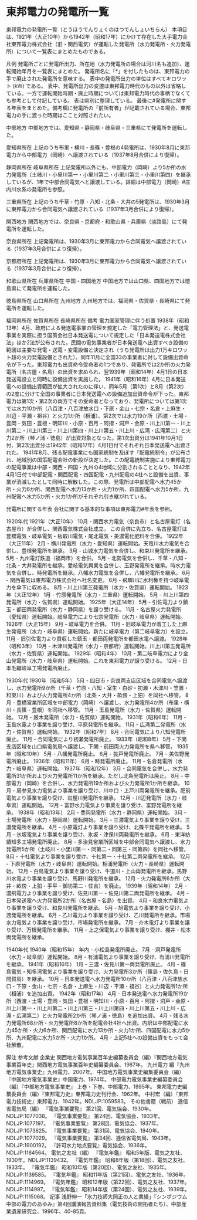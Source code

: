 # 東邦電力の発電所一覧

東邦電力の発電所一覧（とうほうでんりょくのはつでんしょいちらん）
本項目は、1921年（大正10年）から1942年（昭和17年）にかけて存在した大手電力会社東邦電力株式会社（旧・関西電気）が運転した発電所（水力発電所・火力発電所）について一覧表にまとめたものである。

凡例
発電所ごとに発電所出力、所在地（水力発電所の場合は河川名も追加）、運転開始年月を一覧表にまとめた。
発電所名に「*」を付したものは、東邦電力の手で廃止された発電所を意味する。
表中の発電所出力の単位はすべてキロワット (kW) である。
表中、発電所出力の変遷は東邦電力時代のもの以外は省略している。一方で運転開始時期・廃止時期については東邦電力時代の事柄でなくても参考として付記している。
表は県別に整理している。
最後に#発電所に関する年表をまとめた。備考欄に発電所の「前所有者」が記載されている場合、東邦電力の手に渡った時期はここと対照されたい。

中部地方
中部地方では、愛知県・静岡県・岐阜県・三重県にて発電所を運転した。

愛知県所在
上記のうち布里・横川・長篠・豊根の4発電所は、1930年8月に東邦電力から中部電力（岡崎）へ譲渡されている（1937年8月合併により復帰）。

静岡県所在
岐阜県所在
上記発電所以外にも、中部電力（岡崎）より5か所の水力発電所（土岐川・小里川第一・小里川第二・小里川第三・小里川第四）を継承しているが、1年で中部合同電気へと譲渡している。詳細は中部電力（岡崎）#庄内川水系の発電所を参照。

三重県所在
上記のうち千草・竹原・八知・北条・大井の5発電所は、1930年3月に東邦電力から合同電気へ譲渡されている（1937年3月合併により復帰）。

関西地方
関西地方では、奈良県・京都府・和歌山県・兵庫県（淡路島）にて発電所を運転した。

奈良県所在
上記発電所は、1930年3月に東邦電力から合同電気へ譲渡されている（1937年3月合併により復帰）。

京都府所在
上記発電所は、1930年3月に東邦電力から合同電気へ譲渡されている（1937年3月合併により復帰）。

和歌山県所在
兵庫県所在
中国・四国地方
中国地方では山口県、四国地方では徳島県にて発電所を運転した。

徳島県所在
山口県所在
九州地方
九州地方では、福岡県・佐賀県・長崎県にて発電所を運転した。

福岡県所在
佐賀県所在
長崎県所在
備考
電力国家管理に伴う処置
1938年（昭和13年）4月、政府による発送電事業の管理を規定した「電力管理法」と、発送電事業を実際に担う国策会社日本発送電について規定した「日本発送電株式会社法」ほか2法が公布された。民間の電気事業者が日本発送電へ出資すべき設備の範囲は主要な発電・送電・変電設備と決定され（うち発電所は出力1万キロワット超の火力発電設備とされた）、同年11月に全国33の事業者に対して設備出資命令が下った。東邦電力も出資命令受命者の1つであり、発電所では2か所の火力発電所（名古屋・名島）の出資を求められ、翌1939年（昭和14年）4月1日の日本発送電設立と同時に設備出資を実施した。
1941年（昭和16年）4月に日本発送電への設備出資範囲が拡大されたのに伴い、同年5月（第1次）と8月（第2次）の2度に分けて全国の事業者に日本発送電への設備追加出資命令が下った。東邦電力は第1次・第2次の両方でその受命者となっており、発電所については第1次では水力10か所（八百津・八百津放水口・下原・金山・七宗・名倉・上麻生・川辺・平瀬・祖谷）と火力1か所（相浦）、第2次では水力19か所（西渡・土場・豊岡・気田・豊根・明知川・小原・百月・阿摺・洞戸・金原・川上川第一・川上川第二・川上川第三・川上川第四・川上川第五・川上川・広滝・広滝第二）と火力2か所（琴ノ浦・徳島）が出資対象となった。第1次出資分は1941年10月1日付、第2次出資分は1942年（昭和17年）4月1日付でそれぞれ日本発送電へ出資された。
1941年8月、残る配電事業にも国家統制を及ぼす「配電統制令」が公布され、地域別の国策配電会社の新設が決定した。この配電統制実施により東邦電力の配電事業は中部・関西・四国・九州の4地域に分割されることとなり、1942年4月1日付で中部配電・関西配電・四国配電・九州配電の4社へと設備を出資、事業が消滅したとして同時に解散した。この際、発電所は中部配電へ水力45か所・火力6か所、関西配電へ水力13か所・火力1か所、四国配電へ水力5か所、九州配電へ水力5か所・火力1か所がそれぞれ引き継がれている。

発電所に関する年表
会社に関する基本的な事項は東邦電力#年表を参照。

1920年代
1921年（大正10年）
10月 - 関西水力電気（奈良市）と名古屋電灯（名古屋市）が合併し、関西電気株式会社成立。
この合併に先立ち、名古屋電灯は豊橋電気・岐阜電気・板取川電気・尾北電気・美濃電化肥料を合併。
1922年（大正11年）
2月 - 横川発電所（水力・愛知県）運転開始。天竜川水力電気を合併し、豊根発電所を継承。
3月 - 山城水力電気を合併し、和束川発電所を継承。
5月 - 九州電灯鉄道（福岡市）を合併。
5月 - 北勢電気を合併し、千草・八知・北条・大井発電所を継承。愛岐電気興業を合併し、玉野発電所を継承。時水力電気を合併し、時発電所を継承。八幡水力電気を合併し、八幡発電所を継承。
6月 - 関西電気は東邦電力株式会社へ社名変更。
6月 - 飛騨川に水利権を持つ岐阜電力を傘下に収める。
8月 - 川上川第三発電所（水力・佐賀県）運転開始。
1923年（大正12年）
1月 - 竹原発電所（水力・三重県）運転開始。
5月 - 川上川第四発電所（水力・佐賀県）運転開始。
1925年（大正14年）
5月 - 引佐電力より鎮玉・都田両発電所（水力・静岡県）を譲り受ける。
11月	- 名古屋火力発電所（愛知県）運転開始。岐阜電力により七宗発電所（水力・岐阜県）運転開始。
1926年（大正15年）
9月 - 岐阜電力を合併。
11月 - 旧岐阜電力が着工した上麻生発電所（水力・岐阜県）運転開始。新たに岐阜電力（第二岐阜電力）を設立。
11月 - 旧引佐電力より買収した鎮玉・都田両発電所を都田水電へ譲渡。
1928年（昭和3年）
10月 - 木津川発電所（水力・京都府）運転開始。川上川第五発電所（水力・佐賀県）運転開始。
1929年（昭和4年）
10月 - 第二岐阜電力により金山発電所（水力・岐阜県）運転開始。これを東邦電力が譲り受ける。
12月 - 日本毛織岐阜工場発電所廃止。

1930年代
1930年（昭和5年）
5月 - 四日市・奈良両支店区域を合同電気へ譲渡し、水力発電所9か所（千草・竹原・八知・室生・白砂・初瀬・木津川・笠置・和束川）および火力発電所4か所（北条・大井・畝傍・上狛）を同社へ移管。
8月 - 豊橋営業所区域を中部電力（岡崎）へ譲渡し、水力発電所4か所（布里・横川・長篠・豊根）を同社へ移管。
11月 - 玉島発電所（水力・佐賀県）運転開始。
12月 - 厳木発電所（水力・佐賀県）運転開始。
1931年（昭和6年）
11月 - 玉島水電より事業を譲り受け、平原発電所を継承。
11月 - 広滝第二発電所（水力・佐賀県）運転開始。
1932年（昭和7年）
8月 - 合同電気により八知発電所廃止。
11月 - 合同電気により初瀬発電所廃止。
1933年（昭和8年）
5月 - 下関支店区域を山口県電気局へ譲渡し、下関・前田両火力発電所を県へ移管。
1935年（昭和10年）
5月 - 八幡発電所廃止。
6月 - 抜戸発電所廃止。
7月 - 美佐野発電所廃止。
1936年（昭和11年）
6月 - 時発電所廃止。
11月 - 名倉発電所（水力・岐阜県）運転開始。
1937年（昭和12年）
3月 - 合同電気を合併し、水力発電所31か所および火力発電所11か所を継承。ただし北条発電所は廃止。
8月 - 中部電力（岡崎）を合併し、水力発電所19か所および火力発電所1か所を継承。
10月 - 周参見水力電気より事業を譲り受け、川中口・上戸川両発電所を継承。肥前電気より事業を譲り受け、岩屋川発電所を継承。
12月 - 川辺発電所（水力・岐阜県）運転開始。
12月 - 富野水力電気より事業を譲り受け、富野発電所を継承。
1938年（昭和13年）
2月 - 豊岡発電所（水力・静岡県）運転開始。
3月 - 土場発電所（水力・静岡県）運転開始。
3月 - 三濃電気より事業を譲り受け、三濃発電所を継承。
4月 - 小原電灯より事業を譲り受け、北篠平発電所を継承。
5月 - 氷坂電気より事業を譲り受け、氷坂・津保川両発電所を継承。
6月 - 東洋紡績知多工場発電所廃止。
8月 - 多治見営業所区域を中部合同電気へ譲渡し、水力発電所5か所（土岐川・小里川第一・同第二・同第三・同第四）を同社へ移管。
8月 - 十社電気より事業を譲り受け、十社第一・十社第二両発電所を継承。
12月 - 下原発電所（水力・岐阜県）運転開始。相浦発電所（火力・長崎県）運転開始。
12月 - 白鳥電気より事業を譲り受け、牛道川・上山両発電所を継承。馬野川水電より事業を譲り受け、馬野川発電所を継承。
12月 - 火力発電所6か所（大井・畝傍・上狛・手平・御坊第二・住吉）を廃止。
1939年（昭和14年）
2月 - 濃飛電力より事業を譲り受け、佐見川第一・佐見川第二両発電所を継承。
4月 - 日本発送電へ火力発電所2か所（名古屋・名島）を出資。
4月 - 和良水力電気より事業を譲り受け、和良川発電所を継承。
5月 - 旭電気より事業を譲り受け、小渡発電所を継承。
6月 - 乙川電力より事業を譲り受け、乙川発電所を継承。市場水力電気より事業を譲り受け、市場発電所を継承。
7月 - 介木電灯より事業を譲り受け、万根発電所を継承。
11月 - 上之保電気より事業を譲り受け、棚井・松本両発電所を継承。

1940年代
1940年（昭和15年）
年内 - 小松島発電所廃止。
7月 - 洞戸発電所（水力・岐阜県）運転開始。
8月 - 有浦電気より事業を譲り受け、有浦川発電所を継承。
1941年（昭和16年）
1月 - 三濃・佐見川第一両発電所廃止。
4月 - 篠島電気・知多湾電気より事業を譲り受け、火力発電所3か所（篠島・佐久島・日間賀島）を継承。
10月 - 日本発送電へ水力発電所10か所（八百津・八百津放水口・下原・金山・七宗・名倉・上麻生・川辺・平瀬・祖谷）と火力発電所1か所（相浦）を追加出資。
1942年（昭和17年）
4月 - 日本発送電へ水力発電所19か所（西渡・土場・豊岡・気田・豊根・明知川・小原・百月・阿摺・洞戸・金原・川上川第一・川上川第二・川上川第三・川上川第四・川上川第五・川上川・広滝・広滝第二）と火力発電所2か所（琴ノ浦・徳島）を追加出資。
4月 - 残る水力発電所68か所・火力発電所8か所を配電会社4社へ出資。内訳は中部配電に水力45か所・火力6か所、関西配電に水力13か所・火力1か所、四国配電に水力5か所、九州配電に水力5か所・火力1か所。
4月 - 上記5社への設備出資をもって会社解散。

脚注
参考文献
企業史
関西地方電気事業百年史編纂委員会（編）『関西地方電気事業百年史』関西地方電気事業百年史編纂委員会、1987年。 
九州電力 編『九州地方電気事業史』九州電力、2007年。 
中国地方電気事業史編集委員会（編）『中国地方電気事業史』中国電力、1974年。 
中部電力電気事業史編纂委員会（編）『中部地方電気事業史』 上巻・下巻、中部電力、1995年。 
東邦電力史編纂委員会（編）『東邦電力史』東邦電力史刊行会、1962年。 
中村宏（編）『東邦電力技術史』東邦電力、1942年。NDLJP:1059583。 
その他書籍（戦前）
逓信省電気局（編）
『電気事業要覧』 第21回、電気協会、1930年。NDLJP:1077038。 
『電気事業要覧』 第24回、電気協会、1933年。NDLJP:1077197。 
『電気事業要覧』 第28回、電気協会、1937年。NDLJP:1073625。 
『電気事業要覧』 第31回、電気協会、1940年。NDLJP:1077029。 
『電気事業要覧』 第34回、逓信省電気局、1943年。NDLJP:1900192。 
『許可水力地点要覧』電気協会、1936年。NDLJP:1184564。 
電気之友社（編）
『電気年鑑』 昭和5年版、電気之友社、1930年。NDLJP:1139432。 
『電気年鑑』 昭和8年版（第18回）、電気之友社、1933年。 
『電気年鑑』 昭和10年版（第20回）、電気之友社、1935年。NDLJP:1139585。 
『電気年鑑』 昭和11年版（第21回）、電気之友社、1936年。NDLJP:1114969。 
『電気年鑑』 昭和12年版（第22回）、電気之友社、1937年。NDLJP:1114997。 
『電気年鑑』 昭和14年版（第24回）、電気之友社、1939年。NDLJP:1115068。 
記事
浅野伸一「水力技師大岡正の人と業績」『シンポジウム中部の電力のあゆみ』第4回講演報告資料集（電気技術の開拓者たち）、中部産業遺産研究会、1996年、40-85頁。